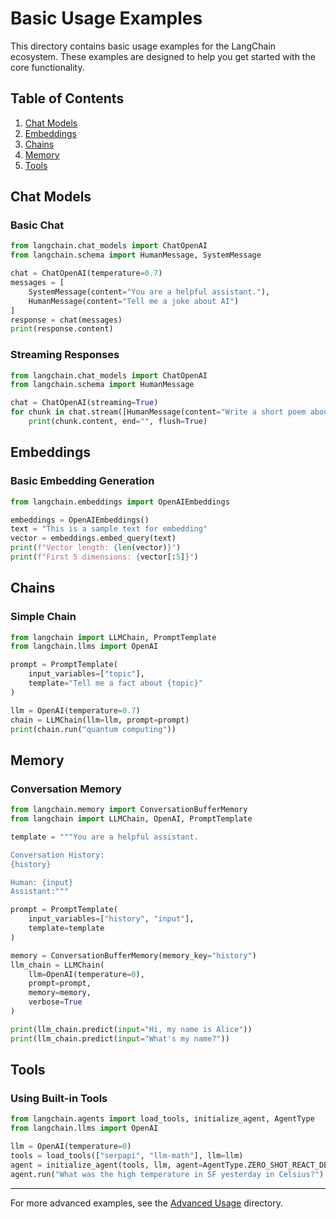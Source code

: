 # Basic Usage Examples

This directory contains basic usage examples for the LangChain ecosystem. These examples are designed to help you get started with the core functionality.

## Table of Contents

1. [Chat Models](#chat-models)
2. [Embeddings](#embeddings)
3. [Chains](#chains)
4. [Memory](#memory)
5. [Tools](#tools)

## Chat Models

### Basic Chat

```python
from langchain.chat_models import ChatOpenAI
from langchain.schema import HumanMessage, SystemMessage

chat = ChatOpenAI(temperature=0.7)
messages = [
    SystemMessage(content="You are a helpful assistant."),
    HumanMessage(content="Tell me a joke about AI")
]
response = chat(messages)
print(response.content)
```

### Streaming Responses

```python
from langchain.chat_models import ChatOpenAI
from langchain.schema import HumanMessage

chat = ChatOpenAI(streaming=True)
for chunk in chat.stream([HumanMessage(content="Write a short poem about AI")]):
    print(chunk.content, end="", flush=True)
```

## Embeddings

### Basic Embedding Generation

```python
from langchain.embeddings import OpenAIEmbeddings

embeddings = OpenAIEmbeddings()
text = "This is a sample text for embedding"
vector = embeddings.embed_query(text)
print(f"Vector length: {len(vector)}")
print(f"First 5 dimensions: {vector[:5]}")
```

## Chains

### Simple Chain

```python
from langchain import LLMChain, PromptTemplate
from langchain.llms import OpenAI

prompt = PromptTemplate(
    input_variables=["topic"],
    template="Tell me a fact about {topic}"
)

llm = OpenAI(temperature=0.7)
chain = LLMChain(llm=llm, prompt=prompt)
print(chain.run("quantum computing"))
```

## Memory

### Conversation Memory

```python
from langchain.memory import ConversationBufferMemory
from langchain import LLMChain, OpenAI, PromptTemplate

template = """You are a helpful assistant.

Conversation History:
{history}

Human: {input}
Assistant:"""

prompt = PromptTemplate(
    input_variables=["history", "input"],
    template=template
)

memory = ConversationBufferMemory(memory_key="history")
llm_chain = LLMChain(
    llm=OpenAI(temperature=0),
    prompt=prompt,
    memory=memory,
    verbose=True
)

print(llm_chain.predict(input="Hi, my name is Alice"))
print(llm_chain.predict(input="What's my name?"))
```

## Tools

### Using Built-in Tools

```python
from langchain.agents import load_tools, initialize_agent, AgentType
from langchain.llms import OpenAI

llm = OpenAI(temperature=0)
tools = load_tools(["serpapi", "llm-math"], llm=llm)
agent = initialize_agent(tools, llm, agent=AgentType.ZERO_SHOT_REACT_DESCRIPTION, verbose=True)
agent.run("What was the high temperature in SF yesterday in Celsius?")
```

---

For more advanced examples, see the [Advanced Usage](../advanced-usage) directory.
